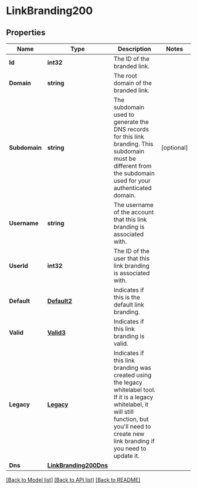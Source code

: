 # LinkBranding200

## Properties

Name | Type | Description | Notes
------------ | ------------- | ------------- | -------------
**Id** | **int32** | The ID of the branded link. |
**Domain** | **string** | The root domain of the branded link. |
**Subdomain** | **string** | The subdomain used to generate the DNS records for this link branding. This subdomain must be different from the subdomain used for your authenticated domain. |[optional] 
**Username** | **string** | The username of the account that this link branding is associated with. |
**UserId** | **int32** | The ID of the user that this link branding is associated with. |
**Default** | [**Default2**](Default2.md) | Indicates if this is the default link branding. |
**Valid** | [**Valid3**](Valid3.md) | Indicates if this link branding is valid. |
**Legacy** | [**Legacy**](Legacy.md) | Indicates if this link branding was created using the legacy whitelabel tool. If it is a legacy whitelabel, it will still function, but you'll need to create new link branding if you need to update it. |
**Dns** | [**LinkBranding200Dns**](LinkBranding200Dns.md) |  |

[[Back to Model list]](../README.md#documentation-for-models) [[Back to API list]](../README.md#documentation-for-api-endpoints) [[Back to README]](../README.md)


